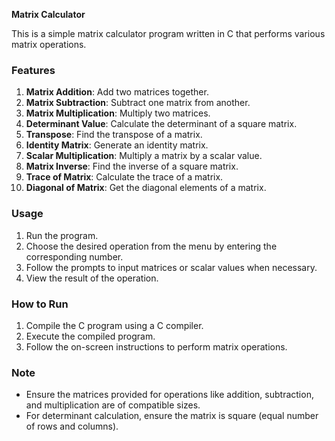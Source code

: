 **Matrix Calculator**

This is a simple matrix calculator program written in C that performs various matrix operations.

### Features

1. **Matrix Addition**: Add two matrices together.
2. **Matrix Subtraction**: Subtract one matrix from another.
3. **Matrix Multiplication**: Multiply two matrices.
4. **Determinant Value**: Calculate the determinant of a square matrix.
5. **Transpose**: Find the transpose of a matrix.
6. **Identity Matrix**: Generate an identity matrix.
7. **Scalar Multiplication**: Multiply a matrix by a scalar value.
8. **Matrix Inverse**: Find the inverse of a square matrix.
9. **Trace of Matrix**: Calculate the trace of a matrix.
10. **Diagonal of Matrix**: Get the diagonal elements of a matrix.

### Usage

1. Run the program.
2. Choose the desired operation from the menu by entering the corresponding number.
3. Follow the prompts to input matrices or scalar values when necessary.
4. View the result of the operation.

### How to Run

1. Compile the C program using a C compiler.
2. Execute the compiled program.
3. Follow the on-screen instructions to perform matrix operations.

### Note

- Ensure the matrices provided for operations like addition, subtraction, and multiplication are of compatible sizes.
- For determinant calculation, ensure the matrix is square (equal number of rows and columns).
